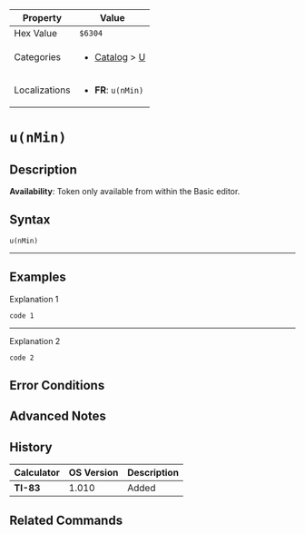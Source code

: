 | Property      | Value |
|---------------|-------|
| Hex Value     | `$6304`|
| Categories    | <ul><li>[Catalog](<../categories/Catalog.md>) > [U](<../categories/Catalog.md#U>)</li></ul> |
| Localizations | <ul><li><b>FR</b>: `u(nMin)`</li></ul> |

# `u(nMin)`

## Description



<b>Availability</b>: Token only available from within the Basic editor.

## Syntax
`u(nMin)`

<hr>

## Examples

Explanation 1
```ti-basic
code 1
```
---
Explanation 2
```ti-basic
code 2
```

## Error Conditions


## Advanced Notes


## History
| Calculator | OS Version | Description |
|------------|------------|-------------|
| <b>TI-83</b> | 1.010 | Added

## Related Commands

    